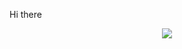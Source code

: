 Hi there
<div align="center"> <img src="https://metrics.lecoq.io/76241295?template=classic&config.timezone=Asia%2FShanghai"> </div>
